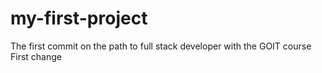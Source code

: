 # my-first-project

The first commit on the path to full stack developer with the GOIT course
First change
